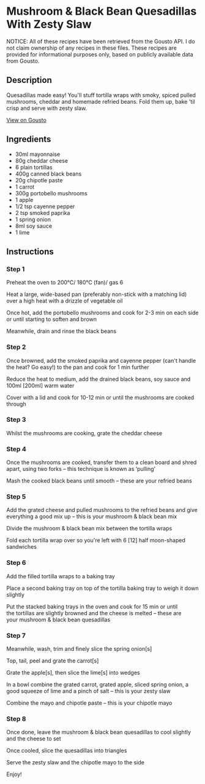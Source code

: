 # Mushroom & Black Bean Quesadillas With Zesty Slaw

NOTICE: All of these recipes have been retrieved from the Gousto API. I do not claim ownership of any recipes in these files. These recipes are provided for informational purposes only, based on publicly available data from Gousto.

## Description

Quesadillas made easy! You'll stuff tortilla wraps with smoky, spiced pulled mushrooms, cheddar and homemade refried beans. Fold them up, bake 'til crisp and serve with zesty slaw.  

[View on Gousto](https://www.gousto.co.uk/recipes/cookbook/mushroom-black-bean-quesadillas-with-zesty-slaw)

## Ingredients

- 30ml mayonnaise
- 80g cheddar cheese
- 6 plain tortillas
- 400g canned black beans
- 20g chipotle paste
- 1 carrot
- 300g portobello mushrooms
- 1 apple
- 1/2 tsp cayenne pepper
- 2 tsp smoked paprika
- 1 spring onion
- 8ml soy sauce
- 1 lime

## Instructions


### Step 1

Preheat the oven to 200°C/ 180°C (fan)/ gas 6

Heat a large, wide-based pan (preferably non-stick with a matching lid) over a high heat with a drizzle of vegetable oil

Once hot, add the portobello mushrooms and cook for 2-3 min on each side or until starting to soften and brown

Meanwhile, drain and rinse the black beans


### Step 2

Once browned, add the smoked paprika and cayenne pepper (can't handle the heat? Go easy!) to the pan and cook for 1 min further

Reduce the heat to medium, add the drained black beans, soy sauce and 100ml <span class="text-danger">[200ml]</span> warm water

Cover with a lid and cook for 10-12 min or until the mushrooms are cooked through


### Step 3

Whilst the mushrooms are cooking, grate the cheddar cheese


### Step 4

Once the mushrooms are cooked, transfer them to a clean board and shred  apart, using two forks – this technique is known as ‘pulling’

Mash the cooked black beans until smooth – these are your refried beans


### Step 5

Add the grated cheese and pulled mushrooms to the refried beans and give everything a good mix up – this is your mushroom & black bean mix

Divide the mushroom & black bean mix between the tortilla wraps

Fold each tortilla wrap over so you're left with 6 <span class="text-danger">[12]</span> half moon-shaped sandwiches


### Step 6

Add the filled tortilla wraps to a baking tray

Place a second baking tray on top of the tortilla baking tray to weigh it down slightly

Put the stacked baking trays in the oven and cook for 15 min or until the tortillas are slightly browned and the cheese is melted – these are your mushroom & black bean quesadillas


### Step 7

Meanwhile, wash, trim and finely slice the spring onion<span class="text-danger">[s]</span>

Top, tail, peel and grate the carrot<span class="text-danger">[s]</span>

Grate the apple<span class="text-danger">[s]</span>, then slice the lime<span class="text-danger">[s]</span> into wedges

In a bowl combine the grated carrot, grated apple, sliced spring onion, a good squeeze of lime and a pinch of salt – this is your zesty slaw

Combine the mayo and chipotle paste – this is your chipotle mayo

### Step 8

Once done, leave the mushroom & black bean quesadillas to cool slightly and the cheese to set

Once cooled, slice the quesadillas into triangles

Serve the zesty slaw and the chipotle mayo to the side

Enjoy!

